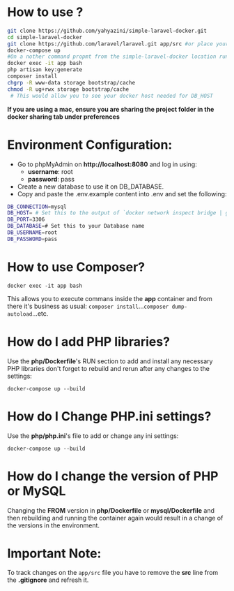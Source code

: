 # How to use ?

```bash
git clone https://github.com/yahyazini/simple-laravel-docker.git
cd simple-laravel-docker
git clone https://github.com/laravel/laravel.git app/src #or place your laravel app inside app/src
docker-compose up
#On a nother command propmt from the simple-laravel-docker location run:
docker exec -it app bash
php artisan key:generate
composer install
chgrp -R www-data storage bootstrap/cache
chmod -R ug+rwx storage bootstrap/cache
 # This would allow you to see your docker host needed for DB_HOST
```
**If you are using a mac, ensure you are sharing the project folder in the docker sharing  tab under preferences**

# Environment Configuration:
* Go to phpMyAdmin on **http://localhost:8080** and log in using:
    * **username**: root
    * **password**: pass
* Create a new database to use it on DB_DATABASE.
* Copy and paste the .env.example content into .env and set the following:
```bash
DB_CONNECTION=mysql
DB_HOST= # Set this to the output of `docker network inspect bridge | grep Gateway`
DB_PORT=3306
DB_DATABASE=# Set this to your Database name
DB_USERNAME=root
DB_PASSWORD=pass
```

# How to use Composer?
`docker exec -it app bash`

This allows you to execute commans inside the **app** container and from there it's business as usual:
`composer install`...`composer dump-autoload`...etc.

# How do I add PHP libraries?
Use the **php/Dockerfile**'s RUN section to add and install any necessary PHP libraries
don't forget to rebuild and rerun after any changes to the settings:

`docker-compose up --build`

# How do I Change PHP.ini settings?
Use the **php/php.ini**'s file to add or change any ini settings:

`docker-compose up --build`

# How do I change the version of PHP or MySQL
Changing the **FROM** version in **php/Dockerfile** or **mysql/Dockerfile** and then rebuilding and running the container again would result in a change of the versions in the environment.

# Important Note:
To track changes on the `app/src` file you have to remove the **src** line from the **.gitignore** and refresh it.
